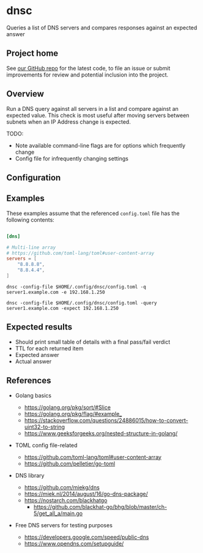 # dnsc

Queries a list of DNS servers and compares responses against an expected answer

## Project home

See [our GitHub repo](https://github.com/atc0005/dnsc) for the latest
code, to file an issue or submit improvements for review and potential
inclusion into the project.

## Overview

Run a DNS query against all servers in a list and compare against an expected
value. This check is most useful after moving servers between subnets when an
IP Address change is expected.

TODO:

- Note available command-line flags are for options which frequently change
- Config file for infrequently changing settings

## Configuration

## Examples

These examples assume that the referenced `config.toml` file has the following
contents:

```toml

[dns]

# Multi-line array
# https://github.com/toml-lang/toml#user-content-array
servers = [
    "8.8.8.8",
    "8.8.4.4",
]

```

```ShellSession
dnsc -config-file $HOME/.config/dnsc/config.toml -q server1.example.com -e 192.168.1.250
```

```ShellSession
dnsc -config-file $HOME/.config/dnsc/config.toml -query server1.example.com -expect 192.168.1.250
```

## Expected results

- Should print small table of details with a final pass/fail verdict
- TTL for each returned item
- Expected answer
- Actual answer

## References

- Golang basics
  - <https://golang.org/pkg/sort/#Slice>
  - <https://golang.org/pkg/flag/#example_>
  - <https://stackoverflow.com/questions/24886015/how-to-convert-uint32-to-string>
  - <https://www.geeksforgeeks.org/nested-structure-in-golang/>

- TOML config file-related
  - <https://github.com/toml-lang/toml#user-content-array>
  - <https://github.com/pelletier/go-toml>

- DNS library
  - <https://github.com/miekg/dns>
  - <https://miek.nl/2014/august/16/go-dns-package/>
  - <https://nostarch.com/blackhatgo>
    - <https://github.com/blackhat-go/bhg/blob/master/ch-5/get_all_a/main.go>

- Free DNS servers for testing purposes
  - <https://developers.google.com/speed/public-dns>
  - <https://www.opendns.com/setupguide/>
